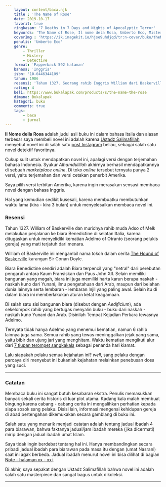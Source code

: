 ```yaml
---
    layout: content/baca.njk
    title : 'The Name of Rose'
    date: 2019-10-17
    favorit: true   
    ringkasan: '7 Deaths in 7 Days and Nights of Apocalyptic Terror'
    keywords: 'The Name of Rose, Il nome dela Rosa, Umberto Eco, Misteri'
    coverImg : 'https://ik.imagekit.io/hjse9uhdjqd/tr:n-cover/buku/theNameofRose_1ED96afur.jpg'
    penulis: 'Umberto Eco'
    genre: 
        - Thriller
        - Mistery
        - Detective
    format: 'Papperback 592 halaman'
    bahasa: 'Inggris'
    isbn: '10-0446344109'
    tahun: 1986
    resensi: 'Tahun 1327. Seorang rahib Inggris William dari Baskerville dikirim ke sebuah biara tua di Italia untuk menyelidiki kasus bunuh diri seorang rahib muda. Sebuah kisah misteri yang sangat bagus, mengkombinasikan unsur religi, history, misteri, thriller. Namun referensi yang mendalam dalam sejarah abad pertengahan kadang membuat bosan.'
    rating: 4
    beli: https://www.bukalapak.com/products/s/the-name-the-rose
    dimana: Bukalapak
    kategori: buku
    comments: true
    tags: 
        - baca
        - jurnal
---
```


**Il Nome della Rosa** adalah judul asli buku ini dalam bahasa Italia dan alasan terbesar saya membeli novel ini adalah karena [Ustadz Salimafillah](https://salimafillah.com/) menyebut novel ini di salah satu [post Instagram](https://www.instagram.com/p/BckEkv2hq6Q/?utm_source=ig_web_copy_link) beliau, sebagai salah satu novel detektif favoritnya.

Cukup sulit untuk mendapatkan novel ini, apalagi versi dengan terjemahan bahasa Indonesia. Syukur *Alhamdulillah* akhirnya berhasil mendapatkannya di sebuah *marketplace online*. Di toko *online* tersebut ternyata punya 2 versi, yaitu terjemahan dan versi cetakan penerbit Amerika.

Saya pilih versi terbitan Amerika, karena ingin merasakan sensasi membaca novel dengan bahasa Inggris.

 <p class="sidenote">
    Hal yang kemudian sedikit kusesali, karena membuatku membutuhkan waktu lama (kira - kira 3 bulan) untuk menyelesaikan membaca novel ini.
 </p>

### Resensi

<span class="dc">T</span>ahun 1327. William of Baskerville dan muridnya rahib muda Adso of Melk melakukan perjalanan ke biara Benedictine di selatan Italia, karena ditugaskan untuk menyelidiki kematian Adelmo of Otranto (seorang pelukis gereja) yang mati terjatuh dari menara.

<p class="sidenote">
    William of Baskerville ini mengambil nama tokoh dalam cerita <a href="https://en.wikipedia.org/wiki/The_Hound_of_the_Baskervilles" target="_blank">The Hound of Baskerville</a> karangan Sir Conan Doyle.
 </p>

Biara Benedictine sendiri adalah Biara terpencil yang "netral" dari perebutan pengaruh antara Kaum Fransiskan dan Paus John XII. Selain memiliki bangunan yang megah, biara ini juga memiliki harta karun berupa naskah - naskah kuno dari Yunani, ilmu pengetahuan dari Arab, maupun dari belahan dunia lainnya serta lembaran - lembaran Injil yang paling awal. Selain itu di dalam biara ini memberlakukan aturan ketat keagamaan.

Di salah satu sisi bangunan biara (disebut dengan *Aedificium*), ada sekelompok rahib yang bertugas menyalin buku - buku dari naskah - naskah kuno Yunani dan Arab. Disinilah Tempat Kejadian Perkara tewasnya Adelmo.

Ternyata tidak hanya Adelmo yang menemui kematian, namun 6 rahib lainnya juga sama. Semua rahib yang tewas meninggalkan jejak yang sama, yaitu bibir dan ujung jari yang menghitam. Waktu kematian mengikuti alur dari [7 tiupan terompet sangkakala](https://en.wikipedia.org/wiki/Seven_trumpets) sebagai penanda hari kiamat.

Lalu siapakah pelaku semua kejahatan ini? *well*, sang pelaku dengan percaya diri menyebut ini bukanlah kejahatan melainkan penebusan dosa yang suci.

***

### Catatan

Membaca buku ini sangat butuh kesabaran ekstra. Penulis memasukkan banyak sekali cerita historis di luar plot utama. Kadang kala malah membuat bingung karena cabang - cabang cerita ini mengalihkan perhatian kepada siapa sosok sang pelaku. Disisi lain, informasi mengenai kehidupan gereja di abad pertengahan dikemukakan secara gamblang di buku ini.

Salah satu yang menarik menjadi catatan adalah tentang jadual ibadah 4 para biarawan, bahwa faktanya jadual/jam ibadah mereka (jika dicermati) mirip dengan jadual ibadah umat Islam.

 <p class="sidenote">
    Saya tidak ingin berdebat tentang hal ini. Hanya membandingkan secara pribadi jadual ibadah para biarawan pada masa itu dengan (umat Nasrani) saat ini agak berbeda. Jadual ibadah menurut novel ini bisa dilihat di bagian <a href="https://ik.imagekit.io/hjse9uhdjqd/buku/ilnomedellarosa-pray-schedule-min_NzUrWLwNfR.jpg">Note - halaman xx - xxi</a>.
 </p>

Di akhir, saya sepakat dengan Ustadz Salimafillah bahwa novel ini adalah salah satu masterpiece dan sangat bagus untuk dikoleksi.

***
